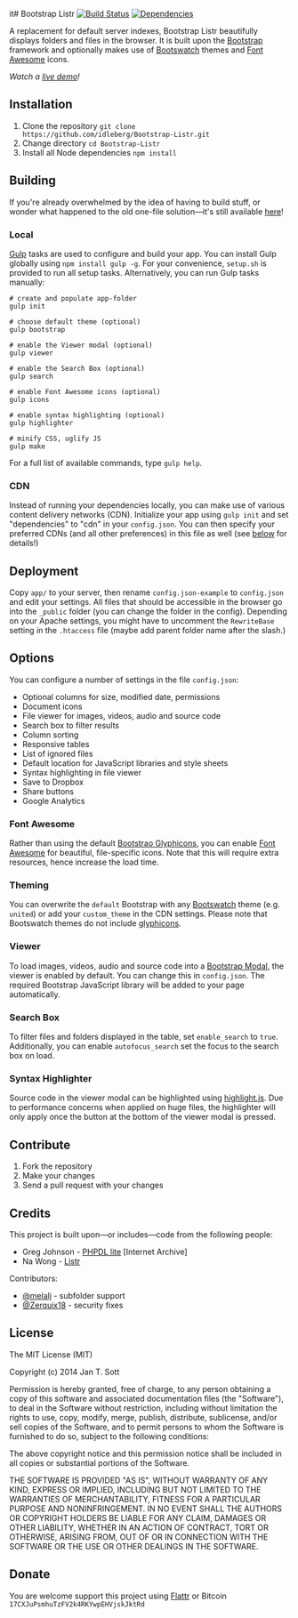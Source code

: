 it# Bootstrap Listr [![Build Status](https://travis-ci.org/idleberg/Bootstrap-Listr.svg)](https://travis-ci.org/idleberg/Bootstrap-Listr) [![Dependencies](https://david-dm.org/idleberg/Bootstrap-Listr.svg)](https://david-dm.org/idleberg/Bootstrap-Listr)

A replacement for default server indexes, Bootstrap Listr beautifully displays folders and files in the browser. It is built upon the [Bootstrap](http://getbootstrap.com) framework and optionally makes use of [Bootswatch](http://bootswatch.com/) themes and [Font Awesome](http://fortawesome.github.io/Font-Awesome/) icons.

*Watch a [live demo](http://demo.idleberg.com/Bootstrap-Listr-2.0-dev/)!*

## Installation

1. Clone the repository `git clone https://github.com/idleberg/Bootstrap-Listr.git` 
2. Change directory `cd Bootstrap-Listr`
3. Install all Node dependencies `npm install`

## Building

If you're already overwhelmed by the idea of having to build stuff, or wonder what happened to the old one-file solution—it's still available [here](https://github.com/idleberg/Bootstrap-Listr/tree/1.0-dev/)!

### Local

[Gulp](http://gulpjs.com/) tasks are used to configure and build your app. You can install Gulp globally using `npm install gulp -g`. For your convenience, `setup.sh` is provided to run all setup tasks. Alternatively, you can run Gulp tasks manually:

    # create and populate app-folder
    gulp init

    # choose default theme (optional)
    gulp bootstrap

    # enable the Viewer modal (optional)
    gulp viewer

    # enable the Search Box (optional)
    gulp search

    # enable Font Awesome icons (optional)
    gulp icons

    # enable syntax highlighting (optional)
    gulp highlighter

    # minify CSS, uglify JS
    gulp make

For a full list of available commands, type `gulp help`.

### CDN

Instead of running your dependencies locally, you can make use of various content delivery networks (CDN). Initialize your app using `gulp init` and set "dependencies" to "cdn" in your `config.json`. You can then specify your preferred CDNs (and all other preferences) in this file as well (see [below](#options) for details!)

## Deployment

Copy `app/` to your server, then rename `config.json-example` to `config.json` and edit your settings. All files that should be accessible in the browser go into the `_public` folder (you can change the folder in the config). Depending on your Apache settings, you might have to uncomment the `RewriteBase` setting in the `.htaccess` file (maybe add parent folder name after the slash.)

## Options

You can configure a number of settings in the file `config.json`:

* Optional columns for size, modified date, permissions
* Document icons
* File viewer for images, videos, audio and source code
* Search box to filter results
* Column sorting
* Responsive tables
* List of ignored files
* Default location for JavaScript libraries and style sheets
* Syntax highlighting in file viewer
* Save to Dropbox
* Share buttons
* Google Analytics

### Font Awesome

Rather than using the default [Bootstrao Glyphicons](http://getbootstrap.com/components/#glyphicons), you can enable [Font Awesome](http://fortawesome.github.io/Font-Awesome/) for beautiful, file-specific icons. Note that this will require extra resources, hence increase the load time.

### Theming

You can overwrite the `default` Bootstrap with any [Bootswatch](http://bootswatch.com/) theme (e.g. `united`) or add your `custom_theme` in the CDN settings. Please note that Bootswatch themes do not include [glyphicons](http://getbootstrap.com/components/#glyphicons).

### Viewer

To load images, videos, audio and source code into a [Bootstrap Modal](http://getbootstrap.com/javascript/#modals), the viewer is enabled by default. You can change this in `config.json`. The required Bootstrap JavaScript library will be added to your page automatically.

### Search Box

To filter files and folders displayed in the table, set `enable_search` to `true`. Additionally, you can enable `autofocus_search` set the focus to the search box on load.

### Syntax Highlighter

Source code in the viewer modal can be highlighted using [highlight.js](http://highlightjs.org/). Due to performance concerns when applied on huge files, the highlighter will only apply once the button at the bottom of the viewer modal is pressed.

## Contribute

1. Fork the repository
2. Make your changes
3. Send a pull request with your changes

## Credits

This project is built upon—or includes—code from the following people:

* Greg Johnson - [PHPDL lite](http://web.archive.org/web/20130920165711/http://greg-j.com/phpdl/) [Internet Archive]
* Na Wong - [Listr](http://nadesign.net/listr/)

Contributors:

* [@melalj](https://github.com/melalj) - subfolder support
* [@Zerquix18](https://github.com/Zerquix18) - security fixes

## License

The MIT License (MIT)

Copyright (c) 2014 Jan T. Sott

Permission is hereby granted, free of charge, to any person obtaining a copy of this software and associated documentation files (the "Software"), to deal in the Software without restriction, including without limitation the rights to use, copy, modify, merge, publish, distribute, sublicense, and/or sell copies of the Software, and to permit persons to whom the Software is furnished to do so, subject to the following conditions:

The above copyright notice and this permission notice shall be included in all copies or substantial portions of the Software.

THE SOFTWARE IS PROVIDED "AS IS", WITHOUT WARRANTY OF ANY KIND, EXPRESS OR IMPLIED, INCLUDING BUT NOT LIMITED TO THE WARRANTIES OF MERCHANTABILITY, FITNESS FOR A PARTICULAR PURPOSE AND NONINFRINGEMENT. IN NO EVENT SHALL THE AUTHORS OR COPYRIGHT HOLDERS BE LIABLE FOR ANY CLAIM, DAMAGES OR OTHER LIABILITY, WHETHER IN AN ACTION OF CONTRACT, TORT OR OTHERWISE, ARISING FROM, OUT OF OR IN CONNECTION WITH THE SOFTWARE OR THE USE OR OTHER DEALINGS IN THE SOFTWARE.

## Donate

You are welcome support this project using [Flattr](https://flattr.com/submit/auto?user_id=idleberg&url=https://github.com/idleberg/Bootstrap-Listr) or Bitcoin `17CXJuPsmhuTzFV2k4RKYwpEHVjskJktRd`
